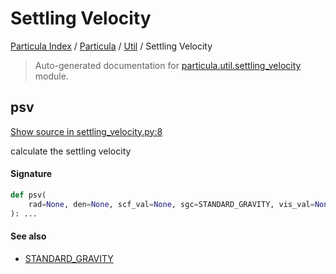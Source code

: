 # Settling Velocity

[Particula Index](../../README.md#particula-index) / [Particula](../index.md#particula) / [Util](./index.md#util) / Settling Velocity

> Auto-generated documentation for [particula.util.settling_velocity](https://github.com/uncscode/particula/blob/main/particula/util/settling_velocity.py) module.

## psv

[Show source in settling_velocity.py:8](https://github.com/uncscode/particula/blob/main/particula/util/settling_velocity.py#L8)

calculate the settling velocity

#### Signature

```python
def psv(
    rad=None, den=None, scf_val=None, sgc=STANDARD_GRAVITY, vis_val=None, **kwargs
): ...
```

#### See also

- [STANDARD_GRAVITY](../constants.md#standard_gravity)
